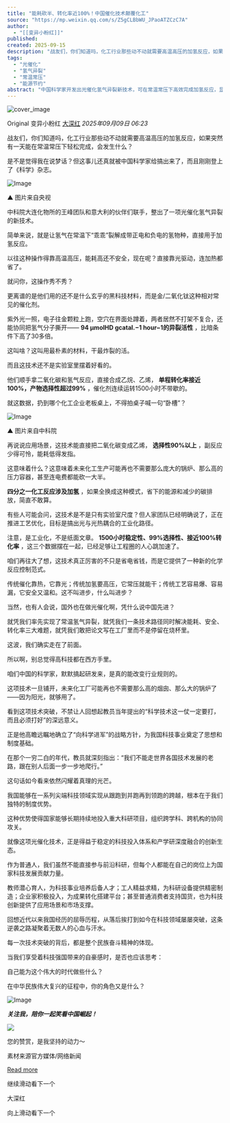 ```yaml
---
title: "能耗砍半、转化率近100%！中国催化技术颠覆化工"
source: "https://mp.weixin.qq.com/s/Z5gCLBbWU_JPaoATZCzC7A"
author:
  - "[[变异小粉红]]"
published:
created: 2025-09-15
description: "战友们，你们知道吗，化工行业那些动不动就需要高温高压的加氢反应，如果突然有一天能在常温常压下轻松完成，会发生什"
tags:
  - "光催化"
  - "氢气异裂"
  - "常温常压"
  - "能源节约"
abstract: "中国科学家开发出光催化氢气异裂新技术，可在常温常压下高效完成加氢反应，显著降低能耗并提高转化率。"
---
```

![cover_image](https://mmbiz.qpic.cn/mmbiz_jpg/WHZic4WBJCueSQ0PgSE1mIUFghO1JqhYz6ElL7SvNfv34Hm8Q8F1fs5BLu6dgAJR3CSUelSxr2qhW4qOrS4icECA/0?wx_fmt=jpeg)

Original 变异小粉红 [大深红](https://mp.weixin.qq.com/s/) *2025年09月09日 06:23*

战友们，你们知道吗，化工行业那些动不动就需要高温高压的加氢反应，如果突然有一天能在常温常压下轻松完成，会发生什么？

是不是觉得我在说梦话？但这事儿还真就被中国科学家给搞出来了，而且刚刚登上了《科学》杂志。

![Image](https://mmbiz.qpic.cn/mmbiz_png/WHZic4WBJCueSQ0PgSE1mIUFghO1JqhYzFHDpbQDMrqHgoa9icpAGOfx8iaEqTlUYbPBTXAWdY7kT3pBlKajF4RrQ/640?wx_fmt=png&from=appmsg&tp=webp&wxfrom=5&wx_lazy=1#imgIndex=0)

▲ 图片来自央视

中科院大连化物所的王峰团队和意大利的伙伴们联手，整出了一项光催化氢气异裂的新技术。

简单来说，就是让氢气在常温下“乖乖”裂解成带正电和负电的氢物种，直接用于加氢反应。

以往这种操作得靠高温高压，能耗高还不安全，现在呢？直接靠光驱动，连加热都省了。

就问你，这操作秀不秀？

更离谱的是他们用的还不是什么玄乎的黑科技材料，而是金/二氧化钛这种相对常见的催化剂。

紫外光一照，电子往金颗粒上跑，空穴在界面处蹲着，两者居然不打架不复合，还能协同把氢气分子撕开—— **94 μmolHD gcatal.−1 hour−1的异裂活性** ，比暗条件下高了30多倍。

这叫啥？这叫用最朴素的材料，干最炸裂的活。

而且这技术还不是实验室里摆着好看的。

他们顺手拿二氧化碳和氢气反应，直接合成乙烷、乙烯， **单程转化率接近100%，产物选择性超过99%** ，催化剂连续运转1500小时不带歇的。

就这数据，扔到哪个化工企业老板桌上，不得拍桌子喊一句“卧槽”？

![Image](https://mmbiz.qpic.cn/mmbiz_png/WHZic4WBJCueSQ0PgSE1mIUFghO1JqhYzJIYa9jkqEPaowoPFicnqialbEfSFLPlXc8I72iau1ciafiaMnTuiamhaPGmQ/640?wx_fmt=png&from=appmsg&tp=webp&wxfrom=5&wx_lazy=1#imgIndex=1)

▲ 图片来自中科院

再说说应用场景，这技术能直接把二氧化碳变成乙烯， **选择性90%以上** ，副反应少得可怜，能耗低得发指。

这意味着什么？这意味着未来化工生产可能再也不需要那么庞大的锅炉、那么高的压力容器，甚至连电费都能砍一大半。

**四分之一化工反应涉及加氢** ，如果全换成这种模式，省下的能源和减少的碳排放，简直不敢算。

有些人可能会问，这技术是不是只有实验室尺度？但人家团队已经明确说了，正在推进工艺优化，目标是搞出光与光热耦合的工业化路径。

注意，是工业化，不是纸面文章。 **1500小时稳定性、99%选择性、接近100%转化率** ，这三个数据摆在一起，已经足够让工程圈的人心跳加速了。

咱们再往大了想，这技术真正厉害的不只是省电省钱，而是它提供了一种新的化学反应控制范式。

传统催化靠热，它靠光；传统加氢要高压，它常压就能干；传统工艺容易爆、容易漏，它安全又温和。这不叫进步，什么叫进步？

当然，也有人会说，国外也在做光催化啊，凭什么说中国先进？

就凭我们率先实现了常温氢气异裂，就凭我们一条技术路径同时解决能耗、安全、转化率三大难题，就凭我们敢把论文写在工厂里而不是停留在烧杯里。

这波，我们确实走在了前面。

所以啊，别总觉得高科技都在西方手里。

咱们中国的科学家，默默搞起研发来，是真的能改变行业规则的。

这项技术一旦铺开，未来化工厂可能再也不需要那么高的烟囱、那么大的锅炉了——因为阳光，就够用了。

看到这项技术突破，不禁让人回想起教员当年提出的“科学技术这一仗一定要打，而且必须打好”的深远意义。

正是他高瞻远瞩地确立了“向科学进军”的战略方针，为我国科技事业奠定了思想和制度基础。

在那个一穷二白的年代，教员就深刻指出：“我们不能走世界各国技术发展的老路，跟在别人后面一步一步地爬行。”

这句话如今看来依然闪耀着真理的光芒。

我国能够在一系列尖端科技领域实现从跟跑到并跑再到领跑的跨越，根本在于我们独特的制度优势。

这种优势使得国家能够长期持续地投入重大科研项目，组织跨学科、跨机构的协同攻关。

就像这项光催化技术，正是得益于稳定的科技投入体系和产学研深度融合的创新生态。

作为普通人，我们虽然不能直接参与前沿科研，但每个人都能在自己的岗位上为国家科技发展贡献力量。

教师潜心育人，为科技事业培养后备人才；工人精益求精，为科研设备提供精密制造；企业家积极投入，为成果转化搭建平台；甚至普通消费者支持国货，也为科技创新提供了应用场景和市场支撑。

回想近代以来我国经历的屈辱历程，从落后挨打到如今在科技领域屡屡突破，这条逆袭之路凝聚着无数人的心血与汗水。

每一次技术突破的背后，都是整个民族奋斗精神的体现。

当我们享受着科技强国带来的自豪感时，是否也应该思考：

自己能为这个伟大的时代做些什么？

在中华民族伟大复兴的征程中，你的角色又是什么？

![Image](https://mp.weixin.qq.com/s/www.w3.org/2000/svg'%20xmlns:xlink='http://www.w3.org/1999/xlink'%3E%3Ctitle%3E%3C/title%3E%3Cg%20stroke='none'%20stroke-width='1'%20fill='none'%20fill-rule='evenodd'%20fill-opacity='0'%3E%3Cg%20transform='translate(-249.000000,%20-126.000000)'%20fill='%23FFFFFF'%3E%3Crect%20x='249'%20y='126'%20width='1'%20height='1'%3E%3C/rect%3E%3C/g%3E%3C/g%3E%3C/svg%3E)

***关注我，陪你一起笑看中国崛起！***

![](https://mmbiz.qlogo.cn/sz_mmbiz_jpg/Ok2E6oQHUIEXClqkFibP1Sb1VPvn5q0gNyUulB2LSOMJgvjEOflicJEeuhm6E0gK0grXibQweRwzB7P8OmVAR8sOw/0?wx_fmt=jpeg)

您的赞赏，是我坚持的动力～

素材来源官方媒体/网络新闻

[Read more](https://mp.weixin.qq.com/s/)

继续滑动看下一个

大深红

向上滑动看下一个